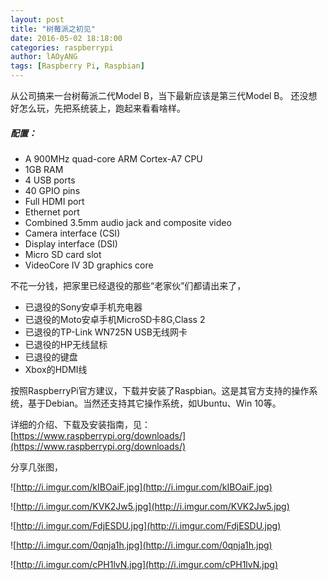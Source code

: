 ```yaml
---
layout: post
title: "树莓派之初见"
date: 2016-05-02 18:18:00
categories: raspberrypi
author: lAOyANG
tags: [Raspberry Pi, Raspbian]
---
```


从公司搞来一台树莓派二代Model B，当下最新应该是第三代Model B。
还没想好怎么玩，先把系统装上，跑起来看看啥样。

<!-- more -->

##### 配置：

* A 900MHz quad-core ARM Cortex-A7 CPU
* 1GB RAM
* 4 USB ports
* 40 GPIO pins
* Full HDMI port
* Ethernet port
* Combined 3.5mm audio jack and composite video
* Camera interface (CSI)
* Display interface (DSI)
* Micro SD card slot
* VideoCore IV 3D graphics core

不花一分钱，把家里已经退役的那些“老家伙”们都请出来了，

* 已退役的Sony安卓手机充电器
* 已退役的Moto安卓手机MicroSD卡8G,Class 2
* 已退役的TP-Link WN725N USB无线网卡
* 已退役的HP无线鼠标
* 已退役的键盘
* Xbox的HDMI线

按照RaspberryPi官方建议，下载并安装了Raspbian。这是其官方支持的操作系统，基于Debian。当然还支持其它操作系统，如Ubuntu、Win 10等。

详细的介绍、下载及安装指南，见：
[https://www.raspberrypi.org/downloads/](https://www.raspberrypi.org/downloads/)

分享几张图，

![http://i.imgur.com/kIBOaiF.jpg](http://i.imgur.com/kIBOaiF.jpg)

![http://i.imgur.com/KVK2Jw5.jpg](http://i.imgur.com/KVK2Jw5.jpg)

![http://i.imgur.com/FdjESDU.jpg](http://i.imgur.com/FdjESDU.jpg)

![http://i.imgur.com/0qnja1h.jpg](http://i.imgur.com/0qnja1h.jpg)

![http://i.imgur.com/cPH1lvN.jpg](http://i.imgur.com/cPH1lvN.jpg)
